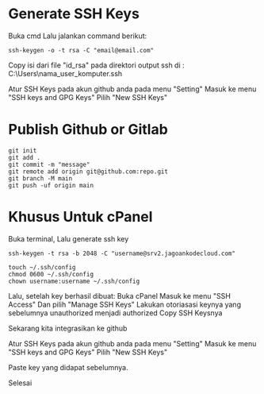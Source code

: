 # Generate SSH Keys

Buka cmd
Lalu jalankan command berikut:
```
ssh-keygen -o -t rsa -C "email@email.com"
```

Copy isi dari file "id_rsa" pada direktori output ssh di : C:\Users\nama_user_komputer\.ssh

Atur SSH Keys pada akun github anda pada menu "Setting"
Masuk ke menu "SSH keys and GPG Keys"
Pilih "New SSH Keys"

# Publish Github or Gitlab
```
git init
git add .
git commit -m "message"
git remote add origin git@github.com:repo.git
git branch -M main
git push -uf origin main
```

# Khusus Untuk cPanel

Buka terminal,
Lalu generate ssh key

```
ssh-keygen -t rsa -b 2048 -C "username@srv2.jagoankodecloud.com"

touch ~/.ssh/config
chmod 0600 ~/.ssh/config
chown username:username ~/.ssh/config
```

Lalu, setelah key berhasil dibuat:
Buka cPanel
Masuk ke menu "SSH Access"
Dan pilih "Manage SSH Keys"
Lakukan otoriasasi keynya yang sebelumnya unauthorized menjadi authorized
Copy SSH Keysnya

Sekarang kita integrasikan ke github

Atur SSH Keys pada akun github anda pada menu "Setting"
Masuk ke menu "SSH keys and GPG Keys"
Pilih "New SSH Keys"

Paste key yang didapat sebelumnya.

Selesai
